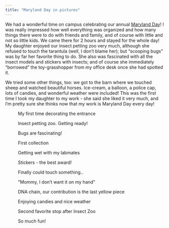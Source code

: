 ```yaml
---
title: "Maryland Day in pictures"
---
```


We had a wonderful time on campus celebrating our annual [Maryland Day](https://marylandday.umd.edu/)! I was really impressed how
well everything was organized and how many things there were to do with friends and family, and of
course with little and not so little kids. <!--more-->We came there for 2 hours and stayed for the whole day!
My daughter enjoyed our insect petting zoo very much, although she refused to touch the tarantula
(well, I don’t blame her); but “scooping bugs” was by far her favorite thing to do. She also was
fascinated with all the insect models and stickers with insects; and of course she immediately
“borrowed” the toy-grasshopper from my office desk once she had spotted it.

We tried some other things, too: we got to the barn where we touched sheep and watched beautiful
horses. Ice-cream, a balloon, a police cap, lots of candies, and wonderful weather were included!
This was the first time I took my daughter to my work - she said she liked it very much, and I’m
pretty sure she thinks now that my work is Maryland Day every day!

<div class="row">

  <div class="col-md-4 col-sm-6">
    <figure class="text-center">
    <img class="ic4f-mtrig ic4f-zoomin figure-img img-fluid ic4f-max-height-md"
    src="{{ '/assets/content/blog/md-day-2.jpg' | relative_url }}" alt="">
    <figcaption class="figure-caption">
    My first time decorating the entrance
    </figcaption>
    </figure>
  </div>

  <div class="col-md-4 col-sm-6">
    <figure class="text-center">
    <img class="ic4f-mtrig ic4f-zoomin figure-img img-fluid ic4f-max-height-md"
    src="{{ '/assets/content/blog/md-day-3.jpg' | relative_url }}" alt="">
    <figcaption class="figure-caption">
    Insect petting zoo. Getting ready!  
    </figcaption>
    </figure>
    </div>

  <div class="col-md-4 col-sm-6">
    <figure class="text-center">
    <img class="ic4f-mtrig ic4f-zoomin figure-img img-fluid ic4f-max-height-md"
    src="{{ '/assets/content/blog/md-day-8.jpg' | relative_url }}" alt="">
    <figcaption class="figure-caption">
    Bugs are fascinating!
    </figcaption>
    </figure>
  </div>

  <div class="col-md-4 col-sm-6">
    <figure class="text-center">
    <img class="ic4f-mtrig ic4f-zoomin figure-img img-fluid ic4f-max-height-md"
    src="{{ '/assets/content/blog/md-day-11.jpg' | relative_url }}" alt="">
    <figcaption class="figure-caption">
    First collection 
    </figcaption>
    </figure>
  </div>

  <div class="col-md-4 col-sm-6">
    <figure class="text-center">
    <img class="ic4f-mtrig ic4f-zoomin figure-img img-fluid ic4f-max-height-md"
    src="{{ '/assets/content/blog/md-day-10.jpg' | relative_url }}" alt="">
    <figcaption class="figure-caption">
    Getting wet with my labmates  
    </figcaption>
    </figure>
  </div>

  <div class="col-md-4 col-sm-6">
    <figure class="text-center">
    <img class="ic4f-mtrig ic4f-zoomin figure-img img-fluid ic4f-max-height-md"
    src="{{ '/assets/content/blog/md-day-6.jpg' | relative_url }}" alt="">
    <figcaption class="figure-caption">
    Stickers - the best award!
    </figcaption>
    </figure>
  </div>

</div>


<div class="row">

  <div class="col-md-4 col-sm-6">
    <figure class="text-center">
    <img class="ic4f-mtrig ic4f-zoomin figure-img img-fluid ic4f-max-height-md"
    src="{{ '/assets/content/blog/md-day-9.jpg' | relative_url }}" alt="">
    <figcaption class="figure-caption">
    Finally could touch something.. 
    </figcaption>
    </figure>
  </div>

  <div class="col-md-4 col-sm-6">
    <figure class="text-center">
    <img class="ic4f-mtrig ic4f-zoomin figure-img img-fluid ic4f-max-height-md"
    src="{{ '/assets/content/blog/md-day-5.jpg' | relative_url }}" alt="">
    <figcaption class="figure-caption">
     "Mommy, I don’t want it on my hand" 
    </figcaption>
    </figure>
    </div>

  <div class="col-md-4 col-sm-6">
    <figure class="text-center">
    <img class="ic4f-mtrig ic4f-zoomin figure-img img-fluid ic4f-max-height-md"
    src="{{ '/assets/content/blog/md-day-12.jpg' | relative_url }}" alt="">
    <figcaption class="figure-caption">
    DNA chain, our contribution is the last yellow piece
    </figcaption>
    </figure>
  </div>

  <div class="col-md-4 col-sm-6">
    <figure class="text-center">
    <img class="ic4f-mtrig ic4f-zoomin figure-img img-fluid ic4f-max-height-md"
    src="{{ '/assets/content/blog/md-day-4.jpg' | relative_url }}" alt="">
    <figcaption class="figure-caption">
    Enjoying candies and nice weather 
    </figcaption>
    </figure>
  </div>

  <div class="col-md-4 col-sm-6">
    <figure class="text-center">
    <img class="ic4f-mtrig ic4f-zoomin figure-img img-fluid ic4f-max-height-md"
    src="{{ '/assets/content/blog/md-day-7.jpg' | relative_url }}" alt="">
    <figcaption class="figure-caption">
    Second favorite stop after Insect Zoo
    </figcaption>
    </figure>
  </div>

  <div class="col-md-4 col-sm-6">
    <figure class="text-center">
    <img class="ic4f-mtrig ic4f-zoomin figure-img img-fluid ic4f-max-height-md"
    src="{{ '/assets/content/blog/md-day-1.jpg' | relative_url }}" alt="">
    <figcaption class="figure-caption">
    So much fun!
    </figcaption>
    </figure>
  </div>

</div>


